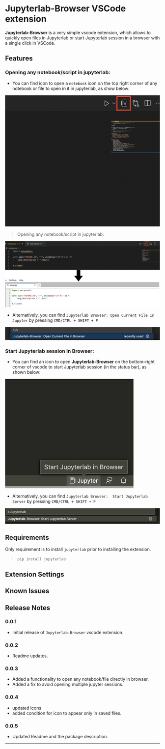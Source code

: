 # Jupyterlab-Browser VSCode extension

**Jupyterlab-Browser** is a very simple vscode extension, which allows to quickly open files in Jupyterlab or start Jupyterlab session in a browser with a single click in VSCode. 

## Features

### Opening any notebook/script in jupyterlab:

* You can find icon to open a `notebook` icon on the top right corner of any notebook or file to open in it in jupyterlab, as show below:

![open in Jupyterlab](images/open-in-jupyterlab-2.png)

> Opening any notebook/script in jupyterlab:

![open in Jupyterlab](images/open-in-jupyterlab.png)

* Alternatively, you can find `Jupyterlab Browser: Open Current File In Jupyter` by pressing `CMD/CTRL + SHIFT + P`

![open in Jupyterlab](images/open-in-jupyterlab-3.png)


### Start Jupyterlab session in Browser:

* You can find an icon to open **Jupyterlab-Browser** on the bottom-right corner of vscode to start Jupyterlab session (in the status bar), as shown below:


![Find jupyterlab1](images/find_jupyterlab_browser1.png)




* Alternatively, you can find `Jupyterlab Browser:  Start Jupyterlab Server` by pressing `CMD/CTRL + SHIFT + P`

![Find jupyterlab2](images/find_jupyterlab_browser2.png)


## Requirements

Only requirement is to install `jupyterlab` prior to installing the extension.

> `pip install jupyterlab`

## Extension Settings


## Known Issues


## Release Notes


### 0.0.1

* Initial release of `Jupyterlab-Browser` vscode extension.

### 0.0.2

* Readme updates.

### 0.0.3

* Added a functionality to open any notebook/file directly in browser.
* Added a fix to avoid opening multiple jupyter sessions.

### 0.0.4

* updated icons
* added condition for icon to appear only in saved files. 

### 0.0.5

* Updated Readme and the package description.


-----------------------------------------------------------------------------------------------------------

